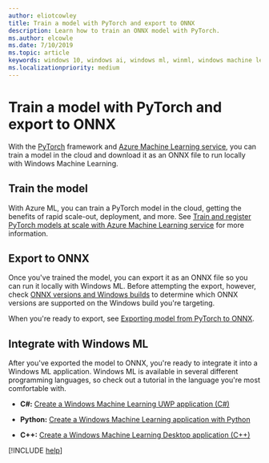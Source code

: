 ```yaml
---
author: eliotcowley
title: Train a model with PyTorch and export to ONNX
description: Learn how to train an ONNX model with PyTorch.
ms.author: elcowle
ms.date: 7/10/2019
ms.topic: article
keywords: windows 10, windows ai, windows ml, winml, windows machine learning, pytorch
ms.localizationpriority: medium
---
```


# Train a model with PyTorch and export to ONNX

With the [PyTorch](https://pytorch.org/) framework and [Azure Machine Learning service](https://azure.microsoft.com/services/machine-learning-service/), you can train a model in the cloud and download it as an ONNX file to run locally with Windows Machine Learning.

## Train the model

With Azure ML, you can train a PyTorch model in the cloud, getting the benefits of rapid scale-out, deployment, and more. See [Train and register PyTorch models at scale with Azure Machine Learning service](https://docs.microsoft.com/azure/machine-learning/service/how-to-train-pytorch) for more information.

## Export to ONNX

Once you've trained the model, you can export it as an ONNX file so you can run it locally with Windows ML. Before attempting the export, however, check [ONNX versions and Windows builds](https://docs.microsoft.com/windows/ai/windows-ml/onnx-versions) to determine which ONNX versions are supported on the Windows build you're targeting.

When you're ready to export, see [Exporting model from PyTorch to ONNX](https://github.com/onnx/tutorials/blob/master/tutorials/PytorchOnnxExport.ipynb).

## Integrate with Windows ML

After you've exported the model to ONNX, you're ready to integrate it into a Windows ML application. Windows ML is available in several different programming languages, so check out a tutorial in the language you're most comfortable with.

* **C#:** [Create a Windows Machine Learning UWP application (C#)](https://docs.microsoft.com/windows/ai/windows-ml/get-started-uwp)

* **Python:** [Create a Windows Machine Learning application with Python](https://github.com/Microsoft/xlang/tree/master/samples/python/winml_tutorial)

* **C++:** [Create a Windows Machine Learning Desktop application (C++)](https://docs.microsoft.com/windows/ai/windows-ml/get-started-desktop)

[!INCLUDE [help](../includes/get-help.md)]
